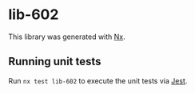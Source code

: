 # lib-602

This library was generated with [Nx](https://nx.dev).

## Running unit tests

Run `nx test lib-602` to execute the unit tests via [Jest](https://jestjs.io).
